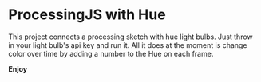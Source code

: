 # ProcessingJS with Hue

This project connects a processing sketch with hue light bulbs.  Just throw in your light bulb's api key and run it.  All it does at the moment is change color over time by adding a number to the Hue on each frame.

**Enjoy**